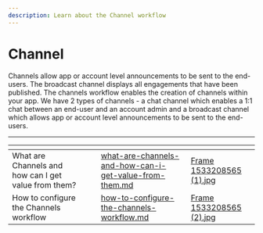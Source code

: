 ```yaml
---
description: Learn about the Channel workflow
---
```


# Channel

Channels allow app or account level announcements to be sent to the end-users. The broadcast channel displays all engagements that have been published. The channels workflow enables the creation of channels within your app. We have 2 types of channels - a chat channel which enables a 1:1 chat between an end-user and an account admin and a broadcast channel which allows app or account level announcements to be sent to the end-users.&#x20;

***

<table data-view="cards"><thead><tr><th></th><th></th><th></th><th data-hidden data-card-target data-type="content-ref"></th><th data-hidden data-card-cover data-type="files"></th></tr></thead><tbody><tr><td>What are Channels and how can I get value from them? </td><td></td><td></td><td><a href="what-are-channels-and-how-can-i-get-value-from-them.md">what-are-channels-and-how-can-i-get-value-from-them.md</a></td><td><a href="../../../.gitbook/assets/Frame 1533208565 (1).jpg">Frame 1533208565 (1).jpg</a></td></tr><tr><td>How to configure the Channels workflow</td><td></td><td></td><td><a href="how-to-configure-the-channels-workflow.md">how-to-configure-the-channels-workflow.md</a></td><td><a href="../../../.gitbook/assets/Frame 1533208565 (2).jpg">Frame 1533208565 (2).jpg</a></td></tr></tbody></table>
